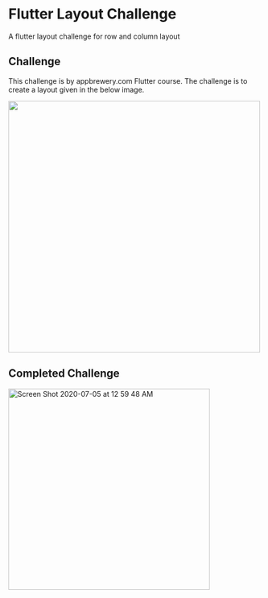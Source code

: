 # Flutter Layout Challenge

A flutter layout challenge for row and column layout

## Challenge

This challenge is by appbrewery.com Flutter course.
The challenge is to create a layout given in the below image.

<img src="https://user-images.githubusercontent.com/54300222/86526363-e49b3d80-be58-11ea-90ba-d2f62c7086a2.png" height="500">

## Completed Challenge

<img height="400" alt="Screen Shot 2020-07-05 at 12 59 48 AM" src="https://user-images.githubusercontent.com/54300222/86526615-e286ae00-be5b-11ea-8cc9-435e701af884.png">
